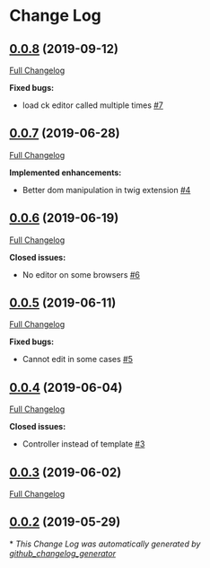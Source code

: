 # Change Log

## [0.0.8](https://github.com/comur/ContentAdminBundle/tree/0.0.8) (2019-09-12)
[Full Changelog](https://github.com/comur/ContentAdminBundle/compare/0.0.7...0.0.8)

**Fixed bugs:**

- load ck editor called multiple times [\#7](https://github.com/comur/ContentAdminBundle/issues/7)

## [0.0.7](https://github.com/comur/ContentAdminBundle/tree/0.0.7) (2019-06-28)
[Full Changelog](https://github.com/comur/ContentAdminBundle/compare/0.0.6...0.0.7)

**Implemented enhancements:**

- Better dom manipulation in twig extension [\#4](https://github.com/comur/ContentAdminBundle/issues/4)

## [0.0.6](https://github.com/comur/ContentAdminBundle/tree/0.0.6) (2019-06-19)
[Full Changelog](https://github.com/comur/ContentAdminBundle/compare/0.0.5...0.0.6)

**Closed issues:**

- No editor on some browsers [\#6](https://github.com/comur/ContentAdminBundle/issues/6)

## [0.0.5](https://github.com/comur/ContentAdminBundle/tree/0.0.5) (2019-06-11)
[Full Changelog](https://github.com/comur/ContentAdminBundle/compare/0.0.4...0.0.5)

**Fixed bugs:**

- Cannot edit in some cases [\#5](https://github.com/comur/ContentAdminBundle/issues/5)

## [0.0.4](https://github.com/comur/ContentAdminBundle/tree/0.0.4) (2019-06-04)
[Full Changelog](https://github.com/comur/ContentAdminBundle/compare/0.0.3...0.0.4)

**Closed issues:**

- Controller instead of template [\#3](https://github.com/comur/ContentAdminBundle/issues/3)

## [0.0.3](https://github.com/comur/ContentAdminBundle/tree/0.0.3) (2019-06-02)
[Full Changelog](https://github.com/comur/ContentAdminBundle/compare/0.0.2...0.0.3)

## [0.0.2](https://github.com/comur/ContentAdminBundle/tree/0.0.2) (2019-05-29)


\* *This Change Log was automatically generated by [github_changelog_generator](https://github.com/skywinder/Github-Changelog-Generator)*
